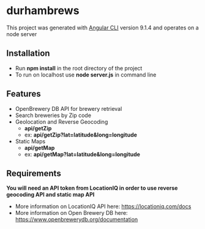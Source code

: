 # durhambrews

This project was generated with [Angular CLI](https://github.com/angular/angular-cli) version 9.1.4 and operates on a node server

## Installation
- Run **npm install** in the root directory of the project
- To run on localhost use **node server.js** in command line

## Features
- OpenBrewery DB API for brewery retrieval
- Search breweries by Zip code
- Geolocation and Reverse Geocoding
  - **api/getZip**
  - ex: **api/getZip?lat=latitude&long=longitude**
- Static Maps
  - **api/getMap**
  - ex: **api/getMap?lat=latitude&long=longitude**

## Requirements
**You will need an API token from LocationIQ in order to use reverse geocoding API and static map API**
- More information on LocationIQ API here: <https://locationiq.com/docs>
- More information on Open Brewery DB here: <https://www.openbrewerydb.org/documentation>
